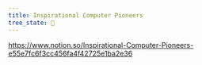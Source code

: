 ```yaml
---
title: Inspirational Computer Pioneers
tree_state: 🌱
---
```


https://www.notion.so/Inspirational-Computer-Pioneers-e55e7fc6f3cc456fa4f42725e1ba2e36